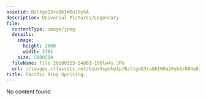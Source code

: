 ```yaml
---
assetid: BzltgoQ3raQ6IWOu20ykA
description: Universal Pictures/Legendary
file:
  contentType: image/jpeg
  details:
    image:
      height: 2000
      width: 3781
    size: 5800504
  fileName: file-20180323-54863-190lw4s.JPG
  url: //images.ctfassets.net/bsux5spekp1p/BzltgoQ3raQ6IWOu20ykA/604a63af9d9732cf1b9b9f18c3651897/file-20180323-54863-190lw4s.JPG
title: Pacific Ring Uprising.
---
```

No content found